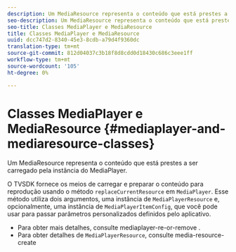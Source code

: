 ```yaml
---
description: Um MediaResource representa o conteúdo que está prestes a ser carregado pela instância do MediaPlayer.
seo-description: Um MediaResource representa o conteúdo que está prestes a ser carregado pela instância do MediaPlayer.
seo-title: Classes MediaPlayer e MediaResource
title: Classes MediaPlayer e MediaResource
uuid: dcc747d2-8340-45e3-8cdb-a79d4f9360dc
translation-type: tm+mt
source-git-commit: 812d04037c3b18f8d8cdd0d18430c686c3eee1ff
workflow-type: tm+mt
source-wordcount: '105'
ht-degree: 0%

---
```



# Classes MediaPlayer e MediaResource {#mediaplayer-and-mediaresource-classes}

Um MediaResource representa o conteúdo que está prestes a ser carregado pela instância do MediaPlayer.

<!--<a id="section_431AB7221E0249BF949EC72EEB9B428A"></a>-->

O TVSDK fornece os meios de carregar e preparar o conteúdo para reprodução usando o método `replaceCurrentResource` em `MediaPlayer`. Esse método utiliza dois argumentos, uma instância de `MediaPlayerResource` e, opcionalmente, uma instância de `MediaPlayerItemConfig`, que você pode usar para passar parâmetros personalizados definidos pelo aplicativo.

* Para obter mais detalhes, consulte mediaplayer-re-or-remove .
* Para obter detalhes de `MediaPlayerResource`, consulte media-resource-create

